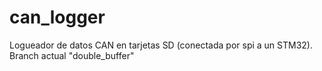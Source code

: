# can_logger
Logueador de datos CAN en tarjetas SD (conectada por spi a un STM32).
Branch actual "double_buffer"

